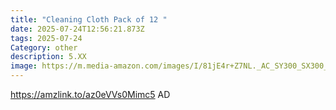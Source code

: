 ```yaml
---
title: "Cleaning Cloth Pack of 12 "
date: 2025-07-24T12:56:21.873Z
tags: 2025-07-24
Category: other
description: 5.XX
image: https://m.media-amazon.com/images/I/81jE4r+Z7NL._AC_SY300_SX300_QL70_FMwebp_.jpg
---
```

https://amzlink.to/az0eVVs0Mimc5     AD